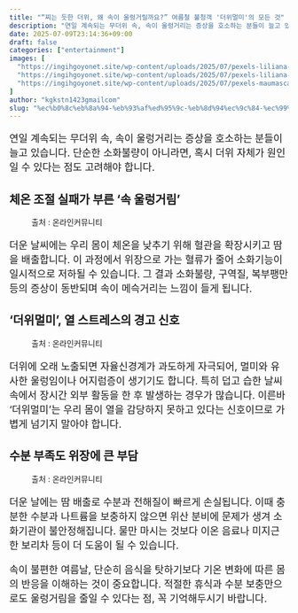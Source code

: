 ```yaml
---
title: "“찌는 듯한 더위, 왜 속이 울렁거릴까요?” 여름철 불청객 '더위멀미'의 모든 것"
description: "연일 계속되는 무더위 속, 속이 울렁거리는 증상을 호소하는 분들이 늘고 있습니다. 단순한 소화불량이 아니라면, 혹시 더위 자체가 원인일 수 있다는 점도 고려해야 합니다."
date: 2025-07-09T23:14:36+09:00
draft: false
categories: ["entertainment"]
images: [
  "https://ingihgoyonet.site/wp-content/uploads/2025/07/pexels-liliana-drew-8497749-1024x683.jpg"
  "https://ingihgoyonet.site/wp-content/uploads/2025/07/pexels-liliana-drew-8497913-1024x683.jpg"
  "https://ingihgoyonet.site/wp-content/uploads/2025/07/pexels-maumascaro-907865-1024x683.jpg"
]
author: "kgkstn1423gmailcom"
slug: "%ec%b0%8c%eb%8a%94-%eb%93%af%ed%95%9c-%eb%8d%94%ec%9c%84-%ec%99%9c-%ec%86%8d%ec%9d%b4-%ec%9a%b8%eb%a0%81%ea%b1%b0%eb%a6%b4%ea%b9%8c%ec%9a%94-%ec%97%ac%eb%a6%84%ec%b2%a0-%eb%b6%88"
---
```


<p style="font-size:18px">연일 계속되는 무더위 속, 속이 울렁거리는 증상을 호소하는 분들이 늘고 있습니다. 단순한 소화불량이 아니라면, 혹시 더위 자체가 원인일 수 있다는 점도 고려해야 합니다.</p> <h2 >체온 조절 실패가 부른 ‘속 울렁거림’</h2> <figure ><img src="https://ingihgoyonet.site/wp-content/uploads/2025/07/pexels-liliana-drew-8497749-1024x683.jpg" alt="" style="aspect-ratio:16/9;object-fit:cover"/><figcaption >출처 : 온라인커뮤니티</figcaption></figure> <p style="font-size:18px">더운 날씨에는 우리 몸이 체온을 낮추기 위해 혈관을 확장시키고 땀을 배출합니다. 이 과정에서 위장으로 가는 혈류가 줄어 소화기능이 일시적으로 저하될 수 있습니다. 그 결과 소화불량, 구역질, 복부팽만 등의 증상이 동반되며 속이 메슥거리는 느낌이 들게 됩니다.</p> <h2 >‘더위멀미’, 열 스트레스의 경고 신호</h2> <figure ><img src="https://ingihgoyonet.site/wp-content/uploads/2025/07/pexels-liliana-drew-8497913-1024x683.jpg" alt="" style="aspect-ratio:16/9;object-fit:cover"/><figcaption >출처 : 온라인커뮤니티</figcaption></figure> <p style="font-size:18px">더위에 오래 노출되면 자율신경계가 과도하게 자극되어, 멀미와 유사한 울렁임이나 어지럼증이 생기기도 합니다. 특히 덥고 습한 날씨 속에서 장시간 외부 활동을 한 후 발생하는 경우가 많습니다. 이른바 ‘더위멀미’는 우리 몸이 열을 감당하지 못하고 있다는 신호이므로 가볍게 넘기지 말아야 합니다.</p> <h2 >수분 부족도 위장에 큰 부담</h2> <figure ><img src="https://ingihgoyonet.site/wp-content/uploads/2025/07/pexels-maumascaro-907865-1024x683.jpg" alt="" style="aspect-ratio:16/9;object-fit:cover"/><figcaption >출처 : 온라인커뮤니티</figcaption></figure> <p style="font-size:18px">더운 날에는 땀 배출로 수분과 전해질이 빠르게 손실됩니다. 이때 충분한 수분과 나트륨을 보충하지 않으면 위산 분비에 문제가 생겨 소화기관이 불안정해집니다. 물만 마시는 것보다 이온 음료나 미지근한 보리차 등이 더 도움이 될 수 있습니다.</p> <p style="font-size:18px">속이 불편한 여름날, 단순히 음식을 탓하기보다 기온 변화에 따른 몸의 반응을 이해하는 것이 중요합니다. 적절한 휴식과 수분 보충만으로도 울렁거림을 줄일 수 있다는 점, 꼭 기억해두시기 바랍니다.</p>